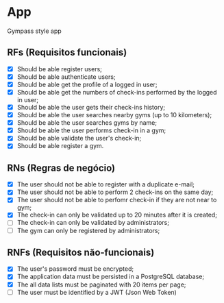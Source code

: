 # App

Gympass style app

## RFs (Requisitos funcionais)

- [X] Should be able register users;
- [X] Should be able authenticate users;
- [X] Should be able get the profile of a logged in user;
- [X] Should be able get the numbers of check-ins performed by the logged in user;
- [X] Should be able the user gets their check-ins history;
- [X] Should be able the user searches nearby gyms (up to 10 kilometers);
- [X] Should be able the user searches gyms by name;
- [X] Should be able the user performs check-in in a gym; 
- [X] Should be able validate the user's check-in;
- [X] Should be able register a gym.

## RNs (Regras de negócio)

- [X] The user should not be able to register with a duplicate e-mail;
- [X] The user should not be able to perform 2 check-ins on the same day;
- [X] The user should not be able to perfomr check-in if they are not near to gym;
- [X] The check-in can only be validated up to 20 minutes after it is created;
- [ ] The check-in can only be validated by administrators;
- [ ] The gym can only be registered by administrators;

## RNFs (Requisitos não-funcionais)

- [X] The user's password must be encrypted;
- [X] The application data must be persisted in a PostgreSQL database;
- [X] The all data lists must be paginated with 20 items per page;
- [ ] The user must be identified by a JWT (Json Web Token)